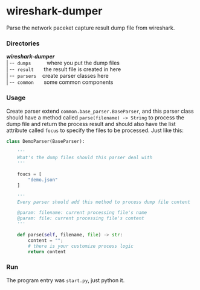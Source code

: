 # wireshark-dumper

Parse the network paceket capture result dump file from wireshark.

### Directories

***wireshark-dumper***  
|&nbsp;--&nbsp; `dumps  ` &nbsp;&nbsp;&nbsp;&nbsp;&nbsp; where you put the dump files  
|&nbsp;--&nbsp; `result ` &nbsp;&nbsp;&nbsp; the result file is created in here  
|&nbsp;--&nbsp; `parsers` &nbsp;&nbsp; create parser classes here  
|&nbsp;--&nbsp; `common ` &nbsp;&nbsp;&nbsp; some common components  

### Usage

Create parser extend `common.base_parser.BaseParser`, and this parser class should have a method called `parse(filename) -> String` to process the dump file and return the process result and should also have the list attribute called `focus` to specify the files to be processed. Just like this:

```python
class DemoParser(BaseParser):

    '''
    What's the dump files should this parser deal with
    '''

    foucs = [
        "demo.json"
    ]

    '''
    Every parser should add this method to process dump file content

    @param: filename: current processing file's name
    @param: file: current processing file's content
    '''

    def parse(self, filename, file) -> str:
        content = "";
        # there is your customize process logic
        return content
```

### Run

The program entry was `start.py`, just python it.
